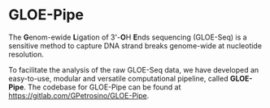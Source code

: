 # GLOE-Pipe

The **G**enom-ewide **L**igation of 3'-**O**H **E**nds sequencing (GLOE-Seq) is a sensitive method to capture DNA strand breaks genome-wide at nucleotide resolution.

To facilitate the analysis of the raw GLOE-Seq data, we have developed an easy-to-use, modular and versatile computational pipeline, called **GLOE-Pipe**. The codebase for GLOE-Pipe can be found at <https://gitlab.com/GPetrosino/GLOE-Pipe>.
